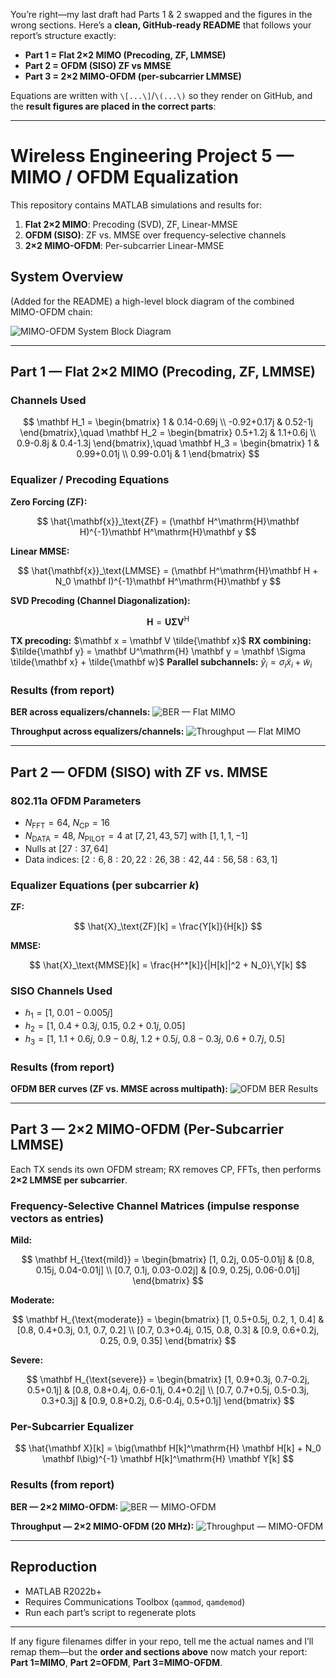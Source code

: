 You’re right—my last draft had Parts 1 & 2 swapped and the figures in the wrong sections. Here’s a **clean, GitHub-ready README** that follows your report’s structure exactly:

* **Part 1 = Flat 2×2 MIMO (Precoding, ZF, LMMSE)**
* **Part 2 = OFDM (SISO) ZF vs MMSE**
* **Part 3 = 2×2 MIMO-OFDM (per-subcarrier LMMSE)**

Equations are written with `\[...\]`/`\(...\)` so they render on GitHub, and the **result figures are placed in the correct parts**:

---

# Wireless Engineering Project 5 — MIMO / OFDM Equalization

This repository contains MATLAB simulations and results for:

1. **Flat 2×2 MIMO**: Precoding (SVD), ZF, Linear-MMSE
2. **OFDM (SISO)**: ZF vs. MMSE over frequency-selective channels
3. **2×2 MIMO-OFDM**: Per-subcarrier Linear-MMSE

## System Overview

(Added for the README) a high-level block diagram of the combined MIMO-OFDM chain:

![MIMO-OFDM System Block Diagram](project_assets/mimo_ofdm_system_block_diagram.png)

---

## Part 1 — Flat 2×2 MIMO (Precoding, ZF, LMMSE)

### Channels Used

$$
\mathbf H_1 =
\begin{bmatrix}
1 & 0.14-0.69j \\
-0.92+0.17j & 0.52-1j
\end{bmatrix},\quad
\mathbf H_2 =
\begin{bmatrix}
0.5+1.2j & 1.1+0.6j \\
0.9-0.8j & 0.4-1.3j
\end{bmatrix},\quad
\mathbf H_3 =
\begin{bmatrix}
1 & 0.99+0.01j \\
0.99-0.01j & 1
\end{bmatrix}
$$

### Equalizer / Precoding Equations

**Zero Forcing (ZF):**

$$
\hat{\mathbf{x}}_\text{ZF} = (\mathbf H^\mathrm{H}\mathbf H)^{-1}\mathbf H^\mathrm{H}\mathbf y
$$

**Linear MMSE:**

$$
\hat{\mathbf{x}}_\text{LMMSE} = (\mathbf H^\mathrm{H}\mathbf H + N_0 \mathbf I)^{-1}\mathbf H^\mathrm{H}\mathbf y
$$

**SVD Precoding (Channel Diagonalization):**

$$
\mathbf H = \mathbf U \mathbf \Sigma \mathbf V^\mathrm{H}
$$

**TX precoding:** $\mathbf x = \mathbf V \tilde{\mathbf x}$
**RX combining:** $\tilde{\mathbf y} = \mathbf U^\mathrm{H} \mathbf y = \mathbf \Sigma \tilde{\mathbf x} + \tilde{\mathbf w}$
**Parallel subchannels:** $\tilde{y}_i = \sigma_i \tilde{x}_i + \tilde{w}_i$

### Results (from report)

**BER across equalizers/channels:**
![BER — Flat MIMO](project_assets/report_images/report_img_p3_1.png)

**Throughput across equalizers/channels:**
![Throughput — Flat MIMO](project_assets/report_images/report_img_p3_2.png)

---

## Part 2 — OFDM (SISO) with ZF vs. MMSE

### 802.11a OFDM Parameters

* $N_\text{FFT}=64$, $N_\text{CP}=16$
* $N_\text{DATA}=48$, $N_\text{PILOT}=4$ at $[7,21,43,57]$ with $[1,1,1,-1]$
* Nulls at $[27{:}37, 64]$
* Data indices: $[2{:}6, 8{:}20, 22{:}26, 38{:}42, 44{:}56, 58{:}63, 1]$

### Equalizer Equations (per subcarrier $k$)

**ZF:**

$$
\hat{X}_\text{ZF}[k] = \frac{Y[k]}{H[k]}
$$

**MMSE:**

$$
\hat{X}_\text{MMSE}[k] = \frac{H^*[k]}{|H[k]|^2 + N_0}\,Y[k]
$$

### SISO Channels Used

* $h_1 = [1,\ 0.01-0.005j]$
* $h_2 = [1,\ 0.4+0.3j,\ 0.15,\ 0.2+0.1j,\ 0.05]$
* $h_3 = [1,\ 1.1+0.6j,\ 0.9-0.8j,\ 1.2+0.5j,\ 0.8-0.3j,\ 0.6+0.7j,\ 0.5]$

### Results (from report)

**OFDM BER curves (ZF vs. MMSE across multipath):**
![OFDM BER Results](project_assets/report_images/report_img_p2_1.png)

---

## Part 3 — 2×2 MIMO-OFDM (Per-Subcarrier LMMSE)

Each TX sends its own OFDM stream; RX removes CP, FFTs, then performs **2×2 LMMSE per subcarrier**.

### Frequency-Selective Channel Matrices (impulse response vectors as entries)

**Mild:**

$$
\mathbf H_{\text{mild}} =
\begin{bmatrix}
[1, 0.2j, 0.05-0.01j] & [0.8, 0.15j, 0.04-0.01j] \\
[0.7, 0.1j, 0.03-0.02j] & [0.9, 0.25j, 0.06-0.01j]
\end{bmatrix}
$$

**Moderate:**

$$
\mathbf H_{\text{moderate}} =
\begin{bmatrix}
[1, 0.5+0.5j, 0.2, 1, 0.4] & [0.8, 0.4+0.3j, 0.1, 0.7, 0.2] \\
[0.7, 0.3+0.4j, 0.15, 0.8, 0.3] & [0.9, 0.6+0.2j, 0.25, 0.9, 0.35]
\end{bmatrix}
$$

**Severe:**

$$
\mathbf H_{\text{severe}} =
\begin{bmatrix}
[1, 0.9+0.3j, 0.7-0.2j, 0.5+0.1j] & [0.8, 0.8+0.4j, 0.6-0.1j, 0.4+0.2j] \\
[0.7, 0.7+0.5j, 0.5-0.3j, 0.3+0.3j] & [0.9, 0.8+0.2j, 0.6-0.4j, 0.5+0.1j]
\end{bmatrix}
$$

### Per-Subcarrier Equalizer

$$
\hat{\mathbf X}[k] = \big(\mathbf H[k]^\mathrm{H} \mathbf H[k] + N_0 \mathbf I\big)^{-1} \mathbf H[k]^\mathrm{H} \mathbf Y[k]
$$

### Results (from report)

**BER — 2×2 MIMO-OFDM:**
![BER — MIMO-OFDM](project_assets/report_images/report_img_p4_1.png)

**Throughput — 2×2 MIMO-OFDM (20 MHz):**
![Throughput — MIMO-OFDM](project_assets/report_images/report_img_p4_2.png)

---

## Reproduction

* MATLAB R2022b+
* Requires Communications Toolbox (`qammod`, `qamdemod`)
* Run each part’s script to regenerate plots

---

If any figure filenames differ in your repo, tell me the actual names and I’ll remap them—but the **order and sections above** now match your report: **Part 1=MIMO**, **Part 2=OFDM**, **Part 3=MIMO-OFDM**.

